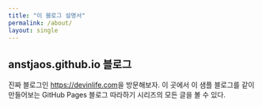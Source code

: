 ```yaml
---
title: "이 블로그 설명서"
permalink: /about/
layout: single
---
```


## anstjaos.github.io 블로그

진짜 블로그인 <https://devinlife.com>을 방문해보자.
이 곳에서 이 샘플 블로그를 같이 만들어보는 GitHub Pages 블로그 따라하기 시리즈의 모든 글을 볼 수 있다.